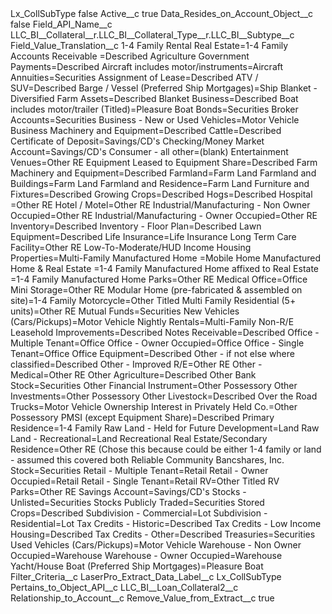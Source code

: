 <?xml version="1.0" encoding="UTF-8"?>
<CustomMetadata xmlns="http://soap.sforce.com/2006/04/metadata" xmlns:xsi="http://www.w3.org/2001/XMLSchema-instance" xmlns:xsd="http://www.w3.org/2001/XMLSchema">
    <label>Lx_CollSubType</label>
    <protected>false</protected>
    <values>
        <field>Active__c</field>
        <value xsi:type="xsd:boolean">true</value>
    </values>
    <values>
        <field>Data_Resides_on_Account_Object__c</field>
        <value xsi:type="xsd:boolean">false</value>
    </values>
    <values>
        <field>Field_API_Name__c</field>
        <value xsi:type="xsd:string">LLC_BI__Collateral__r.LLC_BI__Collateral_Type__r.LLC_BI__Subtype__c</value>
    </values>
    <values>
        <field>Field_Value_Translation__c</field>
        <value xsi:type="xsd:string">1-4 Family Rental Real Estate=1-4 Family
Accounts Receivable =Described
Agriculture Government Payments=Described
Aircraft includes motor/instruments=Aircraft
Annuities=Securities
Assignment of Lease=Described
ATV / SUV=Described
Barge / Vessel (Preferred Ship Mortgages)=Ship
Blanket - Diversified Farm Assets=Described
Blanket Business=Described
Boat includes motor/trailer (Titled)=Pleasure Boat
Bonds=Securities
Broker Accounts=Securities
Business - New or Used Vehicles=Motor Vehicle
Business Machinery and Equipment=Described
Cattle=Described
Certificate of Deposit=Savings/CD&apos;s
Checking/Money Market Account=Savings/CD&apos;s
Consumer - all other=(blank)
Entertainment Venues=Other RE
Equipment Leased to Equipment Share=Described
Farm Machinery and Equipment=Described
Farmland=Farm Land
Farmland and Buildings=Farm Land
Farmland and Residence=Farm Land
Furniture and Fixtures=Described
Growing Crops=Described
Hogs=Described
Hospital =Other RE
Hotel / Motel=Other RE
Industrial/Manufacturing - Non Owner Occupied=Other RE
Industrial/Manufacturing - Owner Occupied=Other RE
Inventory=Described
Inventory - Floor Plan=Described
Lawn Equipment=Described
Life Insurance=Life Insurance
Long Term Care Facility=Other RE
Low-To-Moderate/HUD Income Housing Properties=Multi-Family
Manufactured Home =Mobile Home
Manufactured Home &amp; Real Estate  =1-4 Family
Manufactured Home affixed to Real Estate  =1-4 Family
Manufactured Home Parks=Other RE
Medical Office=Office
Mini Storage=Other RE
Modular Home (pre-fabricated &amp; assembled on site)=1-4 Family
Motorcycle=Other Titled
Multi Family Residential (5+ units)=Other RE
Mutual Funds=Securities
New Vehicles (Cars/Pickups)=Motor Vehicle
Nightly Rentals=Multi-Family
Non-R/E Leasehold Improvements=Described
Notes Receivable=Described
Office - Multiple Tenant=Office
Office - Owner Occupied=Office
Office - Single Tenant=Office
Office Equipment=Described
Other - if not else where classified=Described
Other - Improved R/E=Other RE
Other - Medical=Other RE
Other Agriculture=Described
Other Bank Stock=Securities
Other Financial Instrument=Other Possessory
Other Investments=Other Possessory
Other Livestock=Described
Over the Road Trucks=Motor Vehicle
Ownership Interest in Privately Held Co.=Other Possessory
PMSI (except Equipment Share)=Described
Primary Residence=1-4 Family
Raw Land - Held for Future Development=Land
Raw Land - Recreational=Land
Recreational Real Estate/Secondary Residence=Other RE  (Chose this because could be either 1-4 family or land - assumed this covered both
Reliable Community Bancshares, Inc. Stock=Securities
Retail - Multiple Tenant=Retail
Retail - Owner Occupied=Retail
Retail - Single Tenant=Retail
RV=Other Titled
RV Parks=Other RE
Savings Account=Savings/CD&apos;s
Stocks - Unlisted=Securities
Stocks Publicly Traded=Securities
Stored Crops=Described
Subdivision - Commercial=Lot
Subdivision - Residential=Lot
Tax Credits - Historic=Described
Tax Credits - Low Income Housing=Described
Tax Credits - Other=Described
Treasuries=Securities
Used Vehicles (Cars/Pickups)=Motor Vehicle
Warehouse - Non Owner Occupied=Warehouse
Warehouse - Owner Occupied=Warehouse
Yacht/House Boat (Preferred Ship Mortgages)=Pleasure Boat</value>
    </values>
    <values>
        <field>Filter_Criteria__c</field>
        <value xsi:nil="true"/>
    </values>
    <values>
        <field>LaserPro_Extract_Data_Label__c</field>
        <value xsi:type="xsd:string">Lx_CollSubType</value>
    </values>
    <values>
        <field>Pertains_to_Object_API__c</field>
        <value xsi:type="xsd:string">LLC_BI__Loan_Collateral2__c</value>
    </values>
    <values>
        <field>Relationship_to_Account__c</field>
        <value xsi:nil="true"/>
    </values>
    <values>
        <field>Remove_Value_from_Extract__c</field>
        <value xsi:type="xsd:boolean">true</value>
    </values>
</CustomMetadata>
